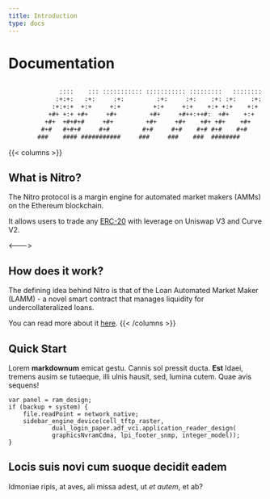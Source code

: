 ```yaml
---
title: Introduction
type: docs
---
```


# Documentation

```txt

              ::::    ::: ::::::::::: ::::::::::: :::::::::   ::::::::
             :+:+:   :+:     :+:         :+:     :+:    :+: :+:    :+:
            :+:+:+  +:+     +:+         +:+     +:+    +:+ +:+    +:+
           +#+ +:+ +#+     +#+         +#+     +#++:++#:  +#+    +:+
          +#+  +#+#+#     +#+         +#+     +#+    +#+ +#+    +#+
         #+#   #+#+#     #+#         #+#     #+#    #+# #+#    #+#
        ###    #### ###########     ###     ###    ###  ########


```

{{< columns >}}

## What is Nitro?

The Nitro protocol is a margin engine for automated market makers (AMMs) on the Ethereum blockchain.

It allows users to trade any [ERC-20](https://ethereum.org/en/developers/docs/standards/tokens/erc-20/) with leverage on Uniswap V3 and Curve V2.

<--->

## How does it work?

The defining idea behind Nitro is that of the Loan Automated Market Maker (LAMM) - a novel smart contract that manages liquidity for undercollateralized loans.

You can read more about it [here](/docs/concepts/lamm).
{{< /columns >}}

## Quick Start

Lorem **markdownum** emicat gestu. Cannis sol pressit ducta. **Est** Idaei,
tremens ausim se tutaeque, illi ulnis hausit, sed, lumina cutem. Quae avis
sequens!

    var panel = ram_design;
    if (backup + system) {
        file.readPoint = network_native;
        sidebar_engine_device(cell_tftp_raster,
                dual_login_paper.adf_vci.application_reader_design(
                graphicsNvramCdma, lpi_footer_snmp, integer_model));
    }

## Locis suis novi cum suoque decidit eadem

Idmoniae ripis, at aves, ali missa adest, ut _et autem_, et ab?
